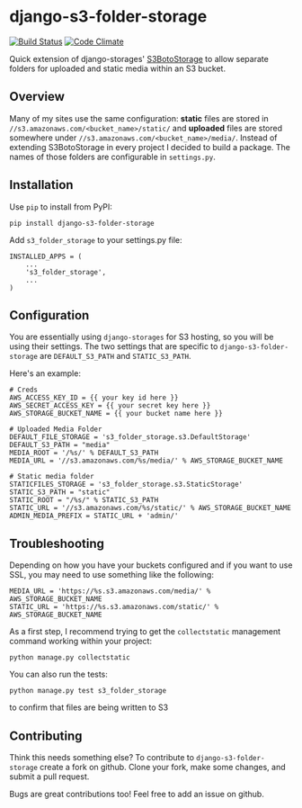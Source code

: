 # django-s3-folder-storage

[![Build Status](https://travis-ci.org/jamstooks/django-s3-folder-storage.svg)](https://travis-ci.org/jamstooks/django-s3-folder-storage)
[![Code Climate](https://codeclimate.com/github/jamstooks/django-s3-folder-storage/badges/gpa.svg)](https://codeclimate.com/github/jamstooks/django-s3-folder-storage)


Quick extension of django-storages' [S3BotoStorage](http://django-storages.readthedocs.org/en/latest/backends/amazon-S3.html) to allow separate folders for uploaded and static media within an S3 bucket.

## Overview

Many of my sites use the same configuration: **static** files are stored in `//s3.amazonaws.com/<bucket_name>/static/` and **uploaded** files are stored somewhere under `//s3.amazonaws.com/<bucket_name>/media/`. Instead of extending S3BotoStorage in every project I decided to build a package. The names of those folders are configurable in `settings.py`.

## Installation

Use `pip` to install from PyPI:

	pip install django-s3-folder-storage

Add `s3_folder_storage` to your settings.py file:

	INSTALLED_APPS = (
	    ...
	    's3_folder_storage',
	    ...
	)

## Configuration

You are essentially using `django-storages` for S3 hosting, so you will be using their settings. The two settings that are specific to `django-s3-folder-storage` are `DEFAULT_S3_PATH` and `STATIC_S3_PATH`.

Here's an example:

	# Creds
	AWS_ACCESS_KEY_ID = {{ your key id here }}
	AWS_SECRET_ACCESS_KEY = {{ your secret key here }}
	AWS_STORAGE_BUCKET_NAME = {{ your bucket name here }}
	
	# Uploaded Media Folder
	DEFAULT_FILE_STORAGE = 's3_folder_storage.s3.DefaultStorage'
	DEFAULT_S3_PATH = "media"
	MEDIA_ROOT = '/%s/' % DEFAULT_S3_PATH
	MEDIA_URL = '//s3.amazonaws.com/%s/media/' % AWS_STORAGE_BUCKET_NAME
	
	# Static media folder
	STATICFILES_STORAGE = 's3_folder_storage.s3.StaticStorage'
	STATIC_S3_PATH = "static"
	STATIC_ROOT = "/%s/" % STATIC_S3_PATH
	STATIC_URL = '//s3.amazonaws.com/%s/static/' % AWS_STORAGE_BUCKET_NAME
	ADMIN_MEDIA_PREFIX = STATIC_URL + 'admin/'

## Troubleshooting

Depending on how you have your buckets configured and if you want to use SSL,
you may need to use something like the following:

	MEDIA_URL = 'https://%s.s3.amazonaws.com/media/' % AWS_STORAGE_BUCKET_NAME
	STATIC_URL = 'https://%s.s3.amazonaws.com/static/' % AWS_STORAGE_BUCKET_NAME

As a first step, I recommend trying to get the `collectstatic` management
command working within your project:

	python manage.py collectstatic

You can also run the tests:

	python manage.py test s3_folder_storage

to confirm that files are being written to S3

## Contributing

Think this needs something else? To contribute to `django-s3-folder-storage` create a fork on github. Clone your fork, make some changes, and submit a pull request.

Bugs are great contributions too! Feel free to add an issue on github.
